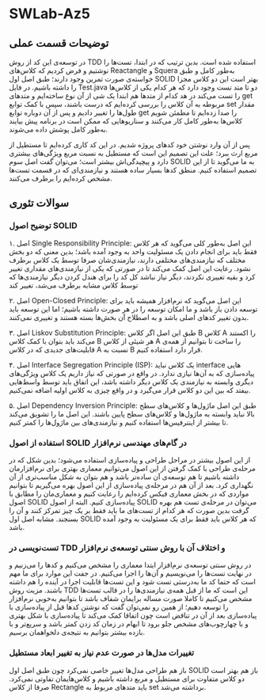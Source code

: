 # SWLab-Az5

## توضیحات قسمت عملی

در توسعه‌ی این کد از روش TDD استفاده شده است. بدین ترتیب که در ابتدا، تست‌ها را نوشتیم و فرض کردیم که کلاس‌های Reactangle و Squera به‌طور کامل و طبق خواسته‌ی صورت تمرین وجود دارند؛ طبق اصل اول SOLID بهتر است این دو کلاس مجزا را داشته باشیم. در فایل Test.java دو تا متد تست وجود دارد که هر کدام یکی از کلاس‌ها را تست می‌کند در هد کدام از متدها هم ابتدا یک شی از آن نوع ساخته‌ایم و متدهای get مربوطه به آن کلاس را بررسی کرده‌ایم که درست باشند، سپس با کمک توابع set مقدار طول‌ها را تغییر دادیم و پس از آن دوباره توابع get را صدا زده‌ایم تا مطمئن شویم کلاس‌ها به‌طور کامل کار می‌کنند و سناریوهایی که ممکن است در برنامه پیش بیایند به‌طور کامل پوشش داده می‌شوند.

پس از آن وارد نوشتن خود کدهای پروژه شدیم. در این کد کاری کرده‌ایم تا مستطیل از مربع ارث ببرد؛ علت این تصمیم این است که مستطیل به نسبت مربع ویژگی‌های بیشتری دارد و پیچیدگی‌اش بیشتر است؛ می‌توان گفت اصل سوم SOLID به ما می‌گوید تا از این تصمیم استفاده کنیم. منطق کدها بسیار ساده هستند و نیازمندی‌ای که در قسمت تست‌ها مشخص کرده‌ایم را برطرف می‌کنند. 

## سوالات تئوری

### توضیح اصول SOLID

۱. اصل Single Responsibility Principle: این اصل به‌طور کلی می‌گوید که هر کلاس فقط باید برای انجام دادن یک مسئولیت واحد به وجود آمده باشد؛ بدین معنی که دو بخش مختلف که نیازمندی‌های مختلفی دارند، نیازمندی‌شان صرفا توسط یک کلاس برطرف نشود. رعایت این اصل کمک می‌کند تا در صورتی که یکی از نیازمندی‌های مقداری تغییر کرد و بقیه تغییری نکردند، دیگر نیاز نباشد کل کد را برای هندل کردن دیگر نیازمندی‌ها که توسط کلاس مشابه برطرف می‌شد، تغییر کند

۲. اصل Open-Closed Principle: این اصل می‌گوید که نرم‌افزار همیشه باید برای توسعه دادن باز باشد و ما امکان توسعه را در هر صورت داشته باشیم؛ اما این توسعه باید بدون تغییر کدهای اصلی باشد و به اصطلاح آن بخش‌ها بسته هستند و تغییری نمی‌کنند.

۳. اصل Liskov Substitution Principle: طبق این اصل اگر کلاس B کلاس A را اکستند می‌کند باید بتوان با کمک کلاس B هر شیئی از کلاس A را ساخت تا بتوانیم از همه‌ی قابلیت‌های جدیدی که در کلاس A نسبت به B قرار دارد استفاده کنیم. 

۴. اصل Interface Segregation Principle (ISP): یک کلاس نباید interface هایی پیاده‌سازی که به آن‌ها نیازی ندارد. در واقع در صورتی که نیاز داریم یک کلاس ویژگی‌های دیگری وابسته به نیازمندی یک کلاس دیگر داشته باشد، این اتفاق باید توسط واسط‌هایی بیفتد که بین این دو کلاس قرار می‌گیرد و در واقع چیزی به کلاس اولیه اضافه نمی‌کنیم. 

۵. اصل Dependency Inversion Principle: طبق این اصل ماژول‌ها و کلاس‌های سطح بالا نباید وابسته به ماژول‌ها و کلاس‌های سطح پایین باشند. این اصل ما را تشویق می‌کند تا بیشتر از اینترفیس‌ها استفاده کنیم و نیازمندی‌های بین ماژول‌ها را کمتر کنیم.


### استفاده از اصول SOLID در گام‌های مهندسی نرم‌افزار

از این اصول بیشتر در مراحل طراحی و پیاده‌سازی استفاده می‌شود؛ بدین شکل که در مرحله‌ی طراحی با کمک گرفتن از این اصول می‌توانیم معماری بهتری برای نرم‌افزارمان داشته باشیم تا هم توسعه‌ی آن ساده‌تر باشد و هم بتوان به شکل مناسب‌تری از آن نگهداری کرد. بعد از آن هم در مرحله‌ی پیاده‌سازی از این اصول بهره می‌گیریم تا بتوانیم مواردی که در بخش معماری فیکس کرده‌ایم را رعایت کنیم و معماری‌مان را مطابق با اصول SOLID پیاده‌سازی کنیم.
البته از اصول SOLID می‌توان در مرحله‌ی تست هم بهره گرفت بدین صورت که هر کدام از تست‌های ما باید فقط بر یک چیز تمرکز کنند و آن را بسنجند. مشابه اصل اول SOLID که هر کلاس باید فقط برای یک مسئولیت به وجود آمده باشد.


### تست‌نویسی در TDD و اختلاف آن با روش سنتی توسعه‌ی نرم‌افزار

در روش سنتی توسعه‌ی نرم‌افزار ایتدا معماری را مشخص می‌کنیم و کدها را می‌زنیم و در نهایت تست‌ها را می‌نویسیم و آن‌ها را اجرا می‌کنیم. در جفت این موارد برای ما مهم است که حتما کد ما به‌درستی تست شود و این تست‌ها قابلیت اجرا در آینده را هم داشته باشند. مزیت روش TDD این است که ما از قبل همه‌ی نیازمندی‌ها را در قالب تست‌ها مشخص می‌کنیم تا کاملا صورت مساله برایمان شفاف باشد تا بتوانیم به‌خوبی نرم‌افزار را توسعه دهیم؛ از همین رو نمی‌توان گفت که نوشتن کدها قبل از پیاده‌سازی با پیاده‌سازی بعد از آن در تناقض است چون اتفاقا کمک می‌کند تا پیاده‌سازی با شکل بهتری و با چهارچوب‌های مشخص جلو برود تا ابهام در زمان کد زدن کمتر باشد و سریع‌تر و با بازده بیشتر بتوانیم به نتیجه‌ی دلخواهمان برسیم.


### تغییرات مدل‌ها در صورت عدم نیاز به تغییر ابعاد مستطیل

باز هم طراحی مدل‌ها تغییر خاصی نمی‌کرد چون طبق اصل اول SOLID باز هم بهتر است دو کلاس متفاوت برای مستطیل و مربع داشته باشیم و کلاس‌هایمان تفاوتی نمی‌کرد. صرفا از کلاس Rectangle باید متدهای مربوط به set برداشته می‌شد.

